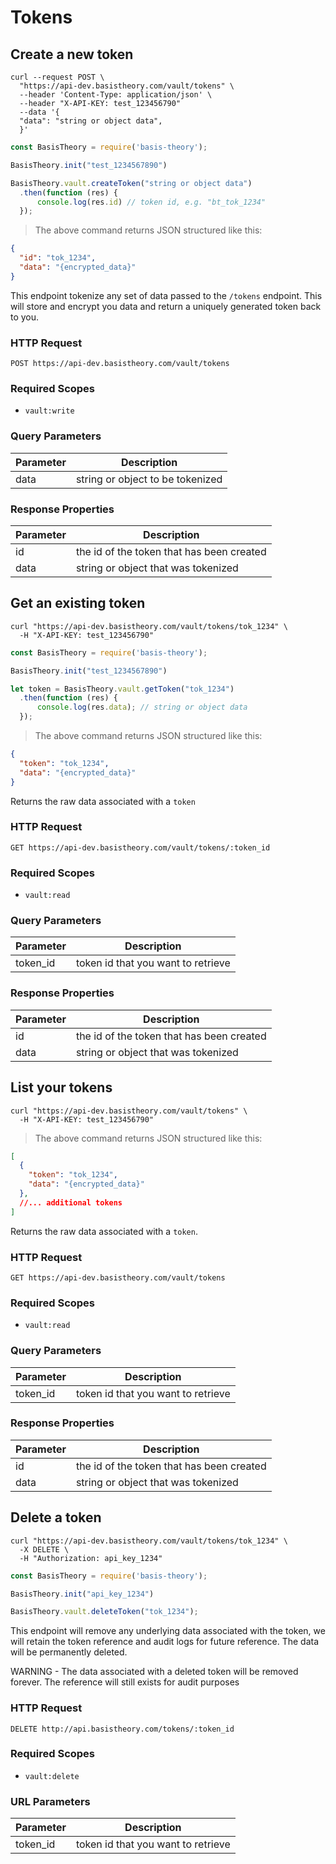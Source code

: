 # Tokens

## Create a new token

```shell
curl --request POST \
  "https://api-dev.basistheory.com/vault/tokens" \
  --header 'Content-Type: application/json' \
  --header "X-API-KEY: test_123456790"
  --data '{
  "data": "string or object data",
  }'
```

```javascript
const BasisTheory = require('basis-theory');

BasisTheory.init("test_1234567890")

BasisTheory.vault.createToken("string or object data")
  .then(function (res) { 
      console.log(res.id) // token id, e.g. "bt_tok_1234" 
  });
```

> The above command returns JSON structured like this:

```json
{
  "id": "tok_1234",
  "data": "{encrypted_data}"
}
```

This endpoint tokenize any set of data passed to the `/tokens` endpoint. This will store and encrypt you data and return a uniquely generated token back to you. 

### HTTP Request

`POST https://api-dev.basistheory.com/vault/tokens`

### Required Scopes

- `vault:write`

### Query Parameters

Parameter | Description
--------- | -----------
data | string or object to be tokenized

### Response Properties

Parameter | Description
--------- | -----------
id | the id of the token that has been created
data | string or object that was tokenized

## Get an existing token

```shell
curl "https://api-dev.basistheory.com/vault/tokens/tok_1234" \
  -H "X-API-KEY: test_123456790"
```

```javascript
const BasisTheory = require('basis-theory');

BasisTheory.init("test_1234567890")

let token = BasisTheory.vault.getToken("tok_1234")
  .then(function (res) { 
      console.log(res.data); // string or object data 
  });
```

> The above command returns JSON structured like this:

```json
{
  "token": "tok_1234",
  "data": "{encrypted_data}"
}
```

Returns the raw data associated with a `token`

### HTTP Request

`GET https://api-dev.basistheory.com/vault/tokens/:token_id`

### Required Scopes

- `vault:read`

### Query Parameters

Parameter | Description
--------- | -----------
token_id | token id that you want to retrieve

### Response Properties

Parameter | Description
--------- | -----------
id | the id of the token that has been created
data | string or object that was tokenized


## List your tokens

```shell
curl "https://api-dev.basistheory.com/vault/tokens" \
  -H "X-API-KEY: test_123456790"
```

> The above command returns JSON structured like this:

```json
[
  {
    "token": "tok_1234",
    "data": "{encrypted_data}"
  },
  //... additional tokens
]
```

Returns the raw data associated with a `token`.

### HTTP Request

`GET https://api-dev.basistheory.com/vault/tokens`

### Required Scopes

- `vault:read`

### Query Parameters

Parameter | Description
--------- | -----------
token_id | token id that you want to retrieve

### Response Properties

Parameter | Description
--------- | -----------
id | the id of the token that has been created
data | string or object that was tokenized

## Delete a token

```shell
curl "https://api-dev.basistheory.com/vault/tokens/tok_1234" \
  -X DELETE \
  -H "Authorization: api_key_1234"
```

```javascript
const BasisTheory = require('basis-theory');

BasisTheory.init("api_key_1234")

BasisTheory.vault.deleteToken("tok_1234");
```

This endpoint will remove any underlying data associated with the token, we will retain the token reference and audit logs for future reference. The data will be permanently deleted.

<aside class="warning">
WARNING - The data associated with a deleted token will be removed forever. The reference will still exists for audit purposes
</aside>

### HTTP Request

`DELETE http://api.basistheory.com/tokens/:token_id`

### Required Scopes

- `vault:delete`

### URL Parameters

Parameter | Description
--------- | -----------
token_id | token id that you want to retrieve

